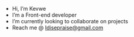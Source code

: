 -  Hi, I’m Kevwe
- I’m a Front-end developer 
-  I’m currently looking to collaborate on projects 
- Reach me @ Idisepraise@gmail.com
